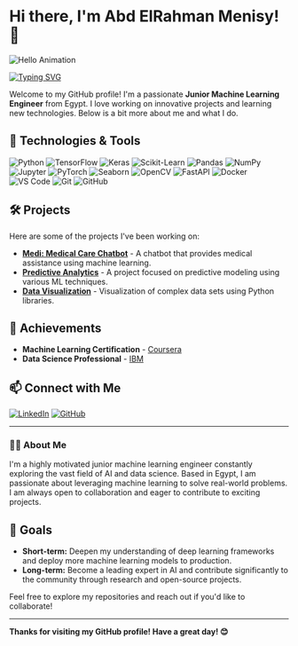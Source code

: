 # Hi there, I'm Abd ElRahman Menisy! 👋

![Hello Animation](https://media1.giphy.com/media/v1.Y2lkPTc5MGI3NjExY3Z0MTF1bXl2Z2JmZnF5Yng1ZnoxeDNxenU3OXl4eGYwOGRpY3EwMyZlcD12MV9naWZzX3NlYXJjaCZjdD1n/qgQUggAC3Pfv687qPC/200.webp)

[![Typing SVG](https://readme-typing-svg.herokuapp.com?font=Fira+Code&size=24&pause=1000&color=000000&width=435&lines=Machine+Learning+Engineer;Always+learning+new+things;Open+to+collaborations)](https://git.io/typing-svg)

Welcome to my GitHub profile! I'm a passionate **Junior Machine Learning Engineer** from Egypt. I love working on innovative projects and learning new technologies. Below is a bit more about me and what I do.

## 🔧 Technologies & Tools

![Python](https://img.shields.io/badge/-Python-333333?style=flat&logo=python)
![TensorFlow](https://img.shields.io/badge/-TensorFlow-333333?style=flat&logo=tensorflow)
![Keras](https://img.shields.io/badge/-Keras-333333?style=flat&logo=keras)
![Scikit-Learn](https://img.shields.io/badge/-Scikit--Learn-333333?style=flat&logo=scikit-learn)
![Pandas](https://img.shields.io/badge/-Pandas-333333?style=flat&logo=pandas)
![NumPy](https://img.shields.io/badge/-NumPy-333333?style=flat&logo=numpy)
![Jupyter](https://img.shields.io/badge/-Jupyter-333333?style=flat&logo=jupyter)
![PyTorch](https://img.shields.io/badge/-PyTorch-333333?style=flat&logo=pytorch)
![Seaborn](https://img.shields.io/badge/-Seaborn-333333?style=flat&logo=seaborn)
![OpenCV](https://img.shields.io/badge/-OpenCV-333333?style=flat&logo=opencv)
![FastAPI](https://img.shields.io/badge/-FastAPI-333333?style=flat&logo=fastapi)
![Docker](https://img.shields.io/badge/-Docker-333333?style=flat&logo=docker)
![VS Code](https://img.shields.io/badge/-VS%20Code-333333?style=flat&logo=visual-studio-code)
![Git](https://img.shields.io/badge/-Git-333333?style=flat&logo=git)
![GitHub](https://img.shields.io/badge/-GitHub-333333?style=flat&logo=github)

## 🛠 Projects

Here are some of the projects I've been working on:

- **[Medi: Medical Care Chatbot](https://github.com/Abdelrahman-Menisy/medi)** - A chatbot that provides medical assistance using machine learning.
- **[Predictive Analytics](https://github.com/Abdelrahman-Menisy/predictive-analytics)** - A project focused on predictive modeling using various ML techniques.
- **[Data Visualization](https://github.com/Abdelrahman-Menisy/data-visualization)** - Visualization of complex data sets using Python libraries.

## 🏅 Achievements

- **Machine Learning Certification** - [Coursera](https://www.coursera.org/)
- **Data Science Professional** - [IBM](https://www.ibm.com/)

## 📫 Connect with Me

[![LinkedIn](https://img.shields.io/badge/-LinkedIn-0077B5?style=flat&logo=linkedin)](https://www.linkedin.com/in/abd-elrahman-menisy-7aab40232)
[![GitHub](https://img.shields.io/badge/-GitHub-333333?style=flat&logo=github)](https://github.com/Abdelrahman-Menisy)

---

### 🧑‍💻 About Me

I'm a highly motivated junior machine learning engineer constantly exploring the vast field of AI and data science. Based in Egypt, I am passionate about leveraging machine learning to solve real-world problems. I am always open to collaboration and eager to contribute to exciting projects.

## 🎯 Goals

- **Short-term:** Deepen my understanding of deep learning frameworks and deploy more machine learning models to production.
- **Long-term:** Become a leading expert in AI and contribute significantly to the community through research and open-source projects.

Feel free to explore my repositories and reach out if you'd like to collaborate!

---

**Thanks for visiting my GitHub profile! Have a great day! 😊**
